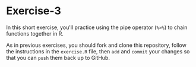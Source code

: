 # Exercise-3
In this short exercise, you'll practice using the pipe operator (`%>%`) to chain functions together in R. 

As in previous exercises, you should fork and clone this repository, follow the instructions in the `exercise.R` file, then `add` and `commit` your changes so that you can `push` them back up to GitHub.
